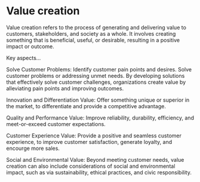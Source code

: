 # Value creation

Value creation refers to the process of generating and delivering value to customers, stakeholders, and society as a whole. It involves creating something that is beneficial, useful, or desirable, resulting in a positive impact or outcome.

Key aspects…

Solve Customer Problems: Identify customer pain points and desires. Solve customer problems or addressing unmet needs. By developing solutions that effectively solve customer challenges, organizations create value by alleviating pain points and improving outcomes.

Innovation and Differentiation Value: Offer something unique or superior in the market, to differentiate and provide a competitive advantage.

Quality and Performance Value: Improve reliability, durability, efficiency, and meet-or-exceed customer expectations.

Customer Experience Value: Provide a positive and seamless customer experience, to improve customer satisfaction, generate loyalty, and encourge more sales.

Social and Environmental Value: Beyond meeting customer needs, value creation can also include considerations of social and environmental impact, such as via sustainability, ethical practices, and civic responsibility.

